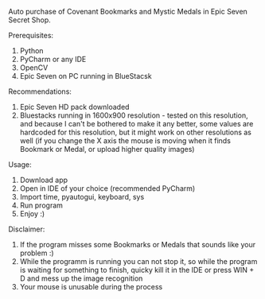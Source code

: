 Auto purchase of Covenant Bookmarks and Mystic Medals in Epic Seven Secret Shop.

Prerequisites:
  1. Python
  2. PyCharm or any IDE
  3. OpenCV
  4. Epic Seven on PC running in BlueStacsk
  
Recommendations:
  1. Epic Seven HD pack downloaded
  2. Bluestacks running in 1600x900 resolution
    - tested on this resolution, and because I can't be bothered to make it any better, some values are hardcoded for this resolution, but it might work on other resolutions as well (if you change the X axis the mouse is moving when it finds Bookmark or Medal, or upload higher quality images)
    
Usage:
  1. Download app
  2. Open in IDE of your choice (recommended PyCharm)
  3. Import time, pyautogui, keyboard, sys
  4. Run program
  5. Enjoy :)
  
Disclaimer:
  1. If the program misses some Bookmarks or Medals that sounds like your problem :)
  2. While the programm is running you can not stop it, so while the program is waiting for something to finish, quicky kill it in the IDE or press WIN + D and mess up the image recognition
  3. Your mouse is unusable during the process
